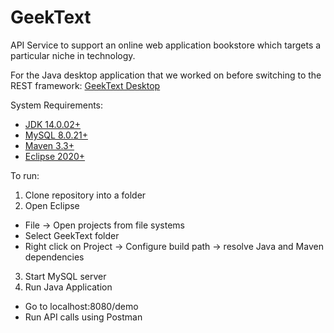 # GeekText 
API Service to support an online web application bookstore which targets a particular niche in technology.

For the Java desktop application that we worked on before switching to the REST framework: [GeekText Desktop](https://github.com/raahul14/GeekTextDesktop)

System Requirements:
* [JDK 14.0.02+](https://www.oracle.com/in/java/technologies/javase-downloads.html)
* [MySQL 8.0.21+](https://dev.mysql.com/downloads/installer/)
* [Maven 3.3+](https://maven.apache.org/download.cgi)
* [Eclipse 2020+](https://www.eclipse.org/downloads/)

To run:
1. Clone repository into a folder
2.  Open Eclipse
  * File -> Open projects from file systems
  * Select GeekText folder
  * Right click on Project -> Configure build path -> resolve Java and Maven dependencies
3. Start MySQL server
4. Run Java Application
  * Go to localhost:8080/demo
  * Run API calls using Postman


